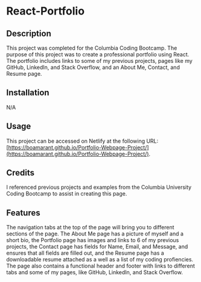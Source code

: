 # React-Portfolio

## Description

This project was completed for the Columbia Coding Bootcamp. The purpose of this project was to create a professional portfolio using React. The portfolio includes links to some of my previous projects, pages like my GitHub, LinkedIn, and Stack Overflow, and an About Me, Contact, and Resume page.

## Installation

N/A

## Usage

This project can be accessed on Netlify at the following URL: [https://boamarant.github.io/Portfolio-Webpage-Project/](https://boamarant.github.io/Portfolio-Webpage-Project/).

## Credits

I referenced previous projects and examples from the Columbia University Coding Bootcamp to assist in creating this page.

## Features

The navigation tabs at the top of the page will bring you to different sections of the page. The About Me page has a picture of myself and a short bio, the Portfolio page has images and links to 6 of my previous projects, the Contact page has fields for Name, Email, and Message, and ensures that all fields are filled out, and the Resume page has a downloadable resume attached as a well as a list of my coding profiencies. The page also contains a functional header and footer with links to different tabs and some of my pages, like GitHub, LinkedIn, and Stack Overflow.
